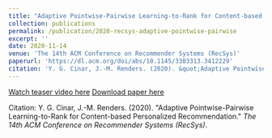 ```yaml
---
title: "Adaptive Pointwise-Pairwise Learning-to-Rank for Content-based Personalized Recommendation"
collection: publications
permalink: /publication/2020-recsys-adaptive-pointwise-pairwise
excerpt: ''
date: 2020-11-14
venue: 'The 14th ACM Conference on Recommender Systems (RecSys)'
paperurl: 'https://dl.acm.org/doi/abs/10.1145/3383313.3412229'
citation: 'Y. G. Cinar, J.-M. Renders. (2020). &quot;Adaptive Pointwise-Pairwise Learning-to-Rank for Content-based Personalized Recommendation.&quot; <i>The 14th ACM Conference on Recommender Systems (RecSys)</i>.'
---
```

[Watch teaser video here](https://player.vimeo.com/video/456554316)
[Download paper here](https://dl.acm.org/doi/pdf/10.1145/3383313.3412229)

Citation: Y. G. Cinar, J.-M. Renders. (2020). "Adaptive Pointwise-Pairwise Learning-to-Rank for Content-based Personalized Recommendation." <i>The 14th ACM Conference on Recommender Systems (RecSys)</i>.
